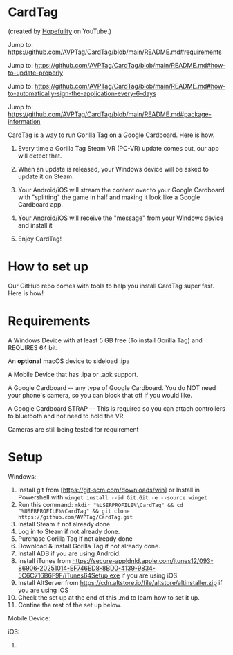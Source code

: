 # CardTag 
(created by [Hopefullty](https://youtube.com/@hopefullty) on YouTube.)

Jump to: https://github.com/AVPTag/CardTag/blob/main/README.md#requirements

Jump to: https://github.com/AVPTag/CardTag/blob/main/README.md#how-to-update-properly

Jump to: https://github.com/AVPTag/CardTag/blob/main/README.md#how-to-automatically-sign-the-application-every-6-days

Jump to: https://github.com/AVPTag/CardTag/blob/main/README.md#package-information

CardTag is a way to run Gorilla Tag on a Google Cardboard. Here is how.

1.  Every time a Gorilla Tag Steam VR (PC-VR) update comes out, our app will detect that.
    
2.  When an update is released, your Windows device will be asked to update it on Steam.
    
3.  Your Android/iOS will stream the content over to your Google Cardboard with "splitting" the game in half and making it look like a Google Cardboard app.

4.  Your Android/iOS will receive the "message" from your Windows device and install it

5.  Enjoy CardTag!

# How to set up

Our GitHub repo comes with tools to help you install CardTag super fast. Here is how!

# Requirements

A Windows Device with at least 5 GB free (To install Gorilla Tag) and REQUIRES 64 bit.

An **optional** macOS device to sideload .ipa

A Mobile Device that has .ipa or .apk support. 

A Google Cardboard -- any type of Google Cardboard. You do NOT need your phone's camera, so you can block that off if you would like. 

A Google Cardboard STRAP -- This is required so you can attach controllers to bluetooth and not need to hold the VR

Cameras are still being tested for requirement

# Setup

Windows:

 1. Install git from [https://git-scm.com/downloads/win] or Install in Powershell with ```winget install --id Git.Git -e --source winget```
 2. Run this command: ```mkdir "%USERPROFILE%\CardTag" && cd "%USERPROFILE%\CardTag" && git clone https://github.com/AVPTag/CardTag.git```
 3. Install Steam if not already done.
 4. Log in to Steam if not already done.
 5. Purchase Gorilla Tag if not already done
 6. Download & Install Gorilla Tag if not already done.
 7. Install ADB if you are using Android.
 8. Install iTunes from https://secure-appldnld.apple.com/itunes12/093-86906-20251014-EF746ED8-8BD0-4139-9834-5C6C716B6F9F/iTunes64Setup.exe if you are using iOS
 9. Install AltServer from https://cdn.altstore.io/file/altstore/altinstaller.zip if you are using iOS
 10. Check the set up at the end of this .md to learn how to set it up.
 11. Contine the rest of the set up below.

Mobile Device:

iOS:

 1. 

